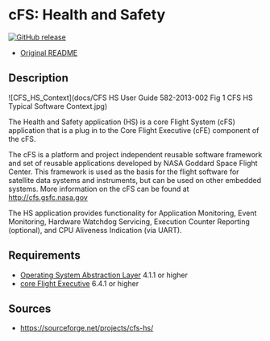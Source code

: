 # cFS: Health and Safety

[![GitHub release](https://img.shields.io/github/release/lassondesat/cfs-hs.svg)](https://github.com/lassondesat/cfs-hs/releases)

* [Original README](cfs-hs-app-OSS-readme.txt)

## Description

![CFS_HS_Context](docs/CFS HS User Guide 582-2013-002 Fig 1 CFS HS Typical Software Context.jpg)

The Health and Safety application (HS) is a core Flight System (cFS) application
that is a plug in to the Core Flight Executive (cFE) component of the cFS.

The cFS is a platform and project independent reusable software framework and
set of reusable applications developed by NASA Goddard Space Flight Center. This
framework is used as the basis for the flight software for satellite data
systems and instruments, but can be used on other embedded systems. More
information on the cFS can be found at http://cfs.gsfc.nasa.gov

The HS application provides functionality for Application Monitoring, Event
Monitoring, Hardware Watchdog Servicing, Execution Counter Reporting (optional),
and CPU Aliveness Indication (via UART).

## Requirements

* [Operating System Abstraction Layer][osal] 4.1.1 or higher
* [core Flight Executive][cfe] 6.4.1 or higher

## Sources

* https://sourceforge.net/projects/cfs-hs/

[osal]: https://github.com/lassondesat/osal
[cfe]: https://github.com/lassondesat/coreflightexec

